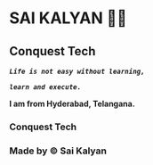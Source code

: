# SAI KALYAN 🏋🏼

## **Conquest Tech**

**_`Life is not easy without learning,`_**

**_`learn and execute.`_**

**I am from Hyderabad, Telangana.**

### **Conquest Tech**

### **Made by ©️ Sai Kalyan**
